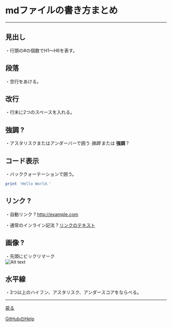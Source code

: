 # mdファイルの書き方まとめ
***  

## 見出し  
・行頭の#の個数でH1～H6を表す。  


## 段落  
・空行をあける。  


## 改行
・行末に2つのスペースを入れる。


## 強調 ?
・アスタリスクまたはアンダーバーで囲う
*強調* または __強調__ ?


## コード表示
・バッククォーテーションで囲う。  

```ruby:hoge.rb
print 'Hello World.'
```


## リンク ?
・自動リンク ?
<http://example.com>  

・通常のインライン記法 ?
[リンクのテキスト](リンクのアドレス "リンクのタイトル")


## 画像 ?
・先頭にビックリマーク  
![Alt text](/path/to/img.jpg)  


## 水平線  
・3つ以上のハイフン、アスタリスク、アンダースコアをならべる。  
***  


[戻る](../README.md)  


[GitHubのHelp](https://help.github.com/articles/basic-writing-and-formatting-syntax/)
